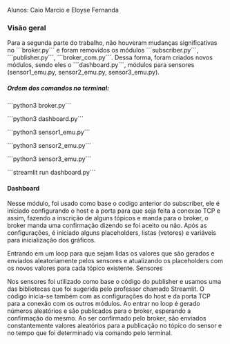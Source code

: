 Alunos: Caio Marcio e Eloyse Fernanda

### Visão geral
Para a segunda parte do trabalho, não houveram mudanças significativas no
´´´broker.py´´´ e foram removidos os módulos ´´´subscriber.py´´´, ´´´publisher.py´´´, ´´´broker_com.py´´´.
Dessa forma, foram criados novos módulos, sendo eles o ´´´dashboard.py´´´, módulos
para sensores (sensor1_emu.py, sensor2_emu.py, sensor3_emu.py).


##### Ordem dos comandos no terminal:


´´´python3 broker.py´´´


´´´python3 dashboard.py´´´


´´´python3 sensor1_emu.py´´´


´´´python3 sensor2_emu.py´´´


´´´python3 sensor3_emu.py´´´


´´´streamlit run dashboard.py´´´

#### Dashboard
Nesse módulo, foi usado como base o codigo anterior do subscriber, ele é
iniciado configurando o host e a porta para que seja feita a conexao TCP e assim,
fazendo a inscrição de alguns tópicos e manda para o broker, o broker manda uma
confirmação dizendo se foi aceito ou não.
Após as configurações, é iniciado alguns placeholders, listas (vetores) e
variáveis para inicialização dos gráficos.


Entrando em um loop para que sejam lidas os valores que são gerados e
enviados aleatoriamente pelos sensores e atualizando os placeholders com os
novos valores para cada tópico existente.
Sensores


Nos sensores foi utilizado como base o código do publisher e usamos uma
das bibliotecas que foi sugerida pelo professor chamado Streamlit. O código
inicia-se também com as configurações do host e da porta TCP para a conexão com
os outros módulos. Ao entrar no loop é gerado números aleatórios e são publicados
para o broker, esperando a confirmação do mesmo. Ao ser confirmado pelo broker,
são enviados constantemente valores aleatórios para a publicação no tópico do
sensor e no tempo que foi determinado via comando pelo terminal.